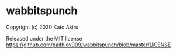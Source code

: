 # wabbitspunch

Copyright (c) 2020 Kato Akiru

Released under the MIT license
https://github.com/paithiov909/wabbitspunch/blob/master/LICENSE
